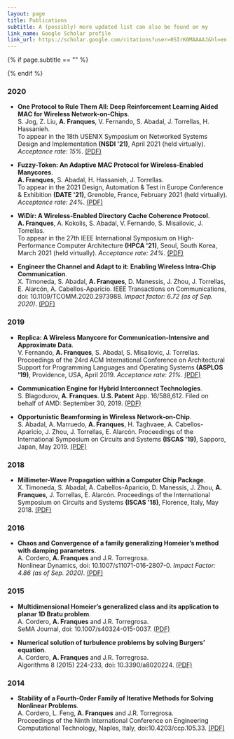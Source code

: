 ```yaml
---
layout: page
title: Publications
subtitle: A (possibly) more updated list can also be found on my
link_name: Google Scholar profile
link_url: https://scholar.google.com/citations?user=0SIrK0MAAAAJ&hl=en
---
```


{% if page.subtitle == "" %}
<div class="empty_subtitle"></div>
{% endif %}

### 2020
- **One Protocol to Rule Them All: Deep Reinforcement Learning Aided MAC for Wireless Network-on-Chips**. <br>
S. Jog, Z. Liu, **A. Franques**, V. Fernando, S. Abadal, J. Torrellas, H. Hassanieh.  
To appear in the 18th USENIX Symposium on Networked Systems Design and Implementation **(NSDI '21)**, April 2021 (held virtually). _Acceptance rate: 15%_. [(PDF)](/docs/)

- **Fuzzy-Token: An Adaptive MAC Protocol for Wireless-Enabled Manycores**. <br>
**A. Franques**, S. Abadal, H. Hassanieh, J. Torrellas.  
To appear in the 2021 Design, Automation & Test in Europe Conference & Exhibition **(DATE '21)**, Grenoble, France, February 2021 (held virtually). _Acceptance rate: 24%_. [(PDF)](/docs/Fuzzy_Token_DATE_2021.pdf)

- **WiDir: A Wireless-Enabled Directory Cache Coherence Protocol**. <br>
**A. Franques**, A. Kokolis, S. Abadal, V. Fernando, S. Misailovic, J. Torrellas.  
To appear in the 27th IEEE International Symposium on High-Performance Computer Architecture **(HPCA '21)**, Seoul, South Korea, March 2021 (held virtually). _Acceptance rate: 24%_. [(PDF)](/docs/WiDir_HPCA_2021.pdf)

- **Engineer the Channel and Adapt to it: Enabling Wireless Intra-Chip Communication**. <br>
X. Timoneda, S. Abadal, **A. Franques**, D. Manessis, J. Zhou, J. Torrellas, E. Alarcón, A. Cabellos-Aparicio.
IEEE Transactions on Communications, doi: 10.1109/TCOMM.2020.2973988. _Impact factor: 6.72 (as of Sep. 2020)_. [(PDF)](/docs/timoneda_engineer_the_channel.pdf)

### 2019
- **Replica: A Wireless Manycore for Communication-Intensive and Approximate Data**. <br>
V. Fernando, **A. Franques**, S. Abadal, S. Misailovic, J. Torrellas.  
Proceedings of the 24rd ACM International Conference on Architectural Support for Programming Languages and Operating Systems **(ASPLOS '19)**, Providence, USA, April 2019. _Acceptance rate: 21%_. [(PDF)](/docs/ASPLOS_2019_Replica.pdf)

- **Communication Engine for Hybrid Interconnect Technologies**. <br>
S. Blagodurov, **A. Franques**. 
**U.S. Patent** App. 16/588,612. Filed on behalf of AMD: September 30, 2019. [(PDF)](/docs/)

- **Opportunistic Beamforming in Wireless Network-on-Chip**. <br>
S. Abadal, A. Marruedo, **A. Franques**, H. Taghvaee, A. Cabellos-Aparicio, J. Zhou, J. Torrellas, E. Alarcón.
Proceedings of the International Symposium on Circuits and Systems **(ISCAS '19)**, Sapporo, Japan, May 2019. [(PDF)](/docs/ISCAS_2019_Opportunistic_Beamforming.pdf)


### 2018
- **Millimeter-Wave Propagation within a Computer Chip Package**.  
X. Timoneda, S. Abadal, A. Cabellos-Aparicio, D. Manessis, J. Zhou, **A. Franques**, J. Torrellas, E. Alarcón. 
Proceedings of the International Symposium on Circuits and Systems **(ISCAS '18)**, Florence, Italy, May 2018. [(PDF)](/docs/ISCAS_2018_CompPackage.pdf)

### 2016
- **Chaos and Convergence of a family generalizing Homeier’s method with damping parameters**.  
A. Cordero, **A. Franques** and J.R. Torregrosa.  
Nonlinear Dynamics, doi: 10.1007/s11071-016-2807-0. _Impact Factor: 4.86 (as of Sep. 2020)_. [(PDF)](/docs/chaos_and_convergence_generalizing_homeier.pdf)

### 2015
- **Multidimensional Homeier’s generalized class and its application to planar 1D Bratu problem**.  
A. Cordero, **A. Franques** and J.R. Torregrosa.  
SeMA Journal, doi: 10.1007/s40324-015-0037. [(PDF)](/docs/multidimensional_generalizing_homeier.pdf)

- **Numerical solution of turbulence problems by solving Burgers’ equation**.  
A. Cordero, **A. Franques** and J.R. Torregrosa.  
Algorithms 8 (2015) 224-233, doi: 10.3390/a8020224. [(PDF)](/docs/numerical_solution_turbulence_problems.pdf)

### 2014
- **Stability of a Fourth-Order Family of Iterative Methods for Solving Nonlinear Problems**.  
A. Cordero, L. Feng, **A. Franques** and J.R. Torregrosa.  
Proceedings of the Ninth International Conference on Engineering Computational Technology, Naples, Italy, doi:10.4203/ccp.105.33. [(PDF)](/docs/stability_fourth_order_family.pdf)
